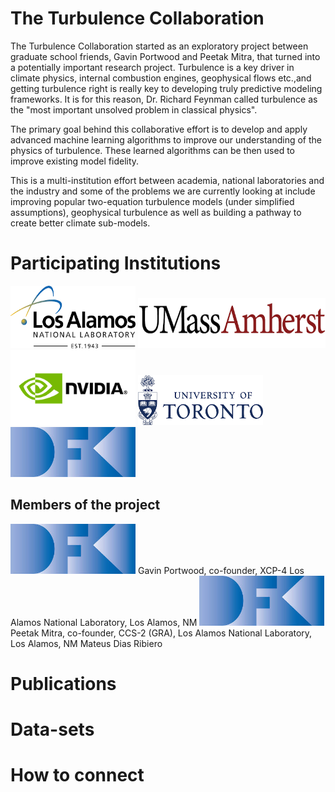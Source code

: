 

# The Turbulence Collaboration

The Turbulence Collaboration started as an exploratory project between graduate school friends, Gavin Portwood and Peetak Mitra, that turned into a potentially important research project. Turbulence is a key driver in climate physics, internal combustion engines, geophysical flows etc.,and getting turbulence right is really key to developing truly predictive modeling frameworks. It is for this reason, Dr. Richard Feynman called turbulence as the "most important unsolved problem in classical physics".

The primary goal behind this collaborative effort is to develop and apply advanced machine learning algorithms to improve our understanding of the physics of turbulence. These learned algorithms can be then used to improve existing model fidelity.

This is a multi-institution effort between academia, national laboratories and the industry and some of the problems we are currently looking at include improving popular two-equation turbulence models (under simplified assumptions), geophysical turbulence as well as building a pathway to create better climate sub-models.

# Participating Institutions


<img src="./assets/img/LANL.png" alt="UMass" width="200" height="100">
<img src="./assets/img/UMass.png" alt="UMass" width="300" height="80">
<img src="./assets/img/NVIDIA.png" alt="UMass" width="200" height="120">
<img src="./assets/img/UToronto.png" alt="UMass" width="200" height="80">
<img src="./assets/img/DKI.jpeg" alt="UMass" width="200" height="80">
         

## Members of the project
<img src="./assets/img/DKI.jpeg" alt="UMass" width="200" height="80">
Gavin Portwood, co-founder, XCP-4 Los Alamos National Laboratory, Los Alamos, NM
<img src="./assets/img/DKI.jpeg" alt="UMass" width="200" height="80">
Peetak Mitra, co-founder, CCS-2 (GRA), Los Alamos National Laboratory, Los Alamos, NM
Mateus Dias Ribiero

# Publications


# Data-sets



# How to connect

